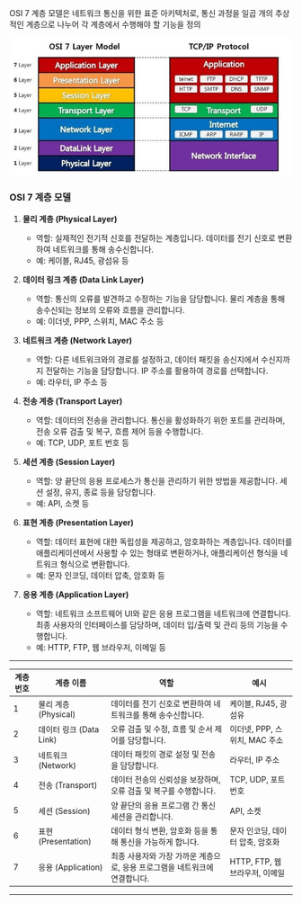 OSI 7 계층 모델은 네트워크 통신을 위한 표준 아키텍처로, 통신 과정을 일곱 개의 추상적인 계층으로 나누어 각 계층에서 수행해야 할 기능을 정의

![alt text](./images/01.png)

### OSI 7 계층 모델

1. **물리 계층 (Physical Layer)**
   - 역할: 실제적인 전기적 신호를 전달하는 계층입니다. 데이터를 전기 신호로 변환하여 네트워크를 통해 송수신합니다.
   - 예: 케이블, RJ45, 광섬유 등

2. **데이터 링크 계층 (Data Link Layer)**
   - 역할: 통신의 오류를 발견하고 수정하는 기능을 담당합니다. 물리 계층을 통해 송수신되는 정보의 오류와 흐름을 관리합니다.
   - 예: 이더넷, PPP, 스위치, MAC 주소 등

3. **네트워크 계층 (Network Layer)**
   - 역할: 다른 네트워크와의 경로를 설정하고, 데이터 패킷을 송신지에서 수신지까지 전달하는 기능을 담당합니다. IP 주소를 활용하여 경로를 선택합니다.
   - 예: 라우터, IP 주소 등

4. **전송 계층 (Transport Layer)**
   - 역할: 데이터의 전송을 관리합니다. 통신을 활성화하기 위한 포트를 관리하며, 전송 오류 검출 및 복구, 흐름 제어 등을 수행합니다.
   - 예: TCP, UDP, 포트 번호 등

5. **세션 계층 (Session Layer)**
   - 역할: 양 끝단의 응용 프로세스가 통신을 관리하기 위한 방법을 제공합니다. 세션 설정, 유지, 종료 등을 담당합니다.
   - 예: API, 소켓 등

6. **표현 계층 (Presentation Layer)**
   - 역할: 데이터 표현에 대한 독립성을 제공하고, 암호화하는 계층입니다. 데이터를 애플리케이션에서 사용할 수 있는 형태로 변환하거나, 애플리케이션 형식을 네트워크 형식으로 변환합니다.
   - 예: 문자 인코딩, 데이터 압축, 암호화 등

7. **응용 계층 (Application Layer)**
   - 역할: 네트워크 소프트웨어 UI와 같은 응용 프로그램을 네트워크에 연결합니다. 최종 사용자의 인터페이스를 담당하며, 데이터 입/출력 및 관리 등의 기능을 수행합니다.
   - 예: HTTP, FTP, 웹 브라우저, 이메일 등


---



| 계층 번호 | 계층 이름             | 역할                                                         | 예시                                  |
|-----------|-----------------------|--------------------------------------------------------------|---------------------------------------|
| 1         | 물리 계층 (Physical)  | 데이터를 전기 신호로 변환하여 네트워크를 통해 송수신합니다.   | 케이블, RJ45, 광섬유                  |
| 2         | 데이터 링크 (Data Link)| 오류 검출 및 수정, 흐름 및 순서 제어를 담당합니다.           | 이더넷, PPP, 스위치, MAC 주소         |
| 3         | 네트워크 (Network)     | 데이터 패킷의 경로 설정 및 전송을 담당합니다.                 | 라우터, IP 주소                       |
| 4         | 전송 (Transport)       | 데이터 전송의 신뢰성을 보장하며, 오류 검출 및 복구를 수행합니다. | TCP, UDP, 포트 번호                  |
| 5         | 세션 (Session)         | 양 끝단의 응용 프로그램 간 통신 세션을 관리합니다.            | API, 소켓                            |
| 6         | 표현 (Presentation)    | 데이터 형식 변환, 암호화 등을 통해 통신을 가능하게 합니다.    | 문자 인코딩, 데이터 압축, 암호화     |
| 7         | 응용 (Application)     | 최종 사용자와 가장 가까운 계층으로, 응용 프로그램을 네트워크에 연결합니다. | HTTP, FTP, 웹 브라우저, 이메일       |

---